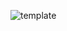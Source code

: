 ![template](https://raw.githubusercontent.com/ShriIraCatalog/resources-two/refs/heads/master/2025/04/20/20250420160502.png)
